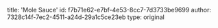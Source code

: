 title: 'Mole Sauce'
id: f7b71e62-e7bf-4e53-8cc7-7d3733be9699
author: 7328c14f-7ec2-4511-a24d-29a1c5ce23eb
type: original
